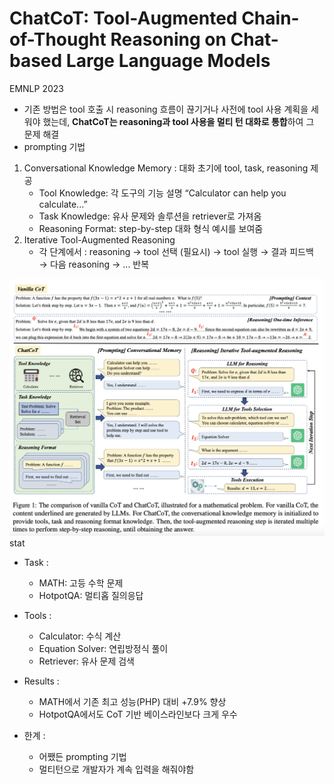 # ChatCoT: Tool-Augmented Chain-of-Thought Reasoning on Chat-based Large Language Models
EMNLP 2023

- 기존 방법은 tool 호출 시 reasoning 흐름이 끊기거나 사전에 tool 사용 계획을 세워야 했는데, **ChatCoT는 reasoning과 tool 사용을 멀티 턴 대화로 통합**하여 그 문제 해결
- prompting 기법

1. Conversational Knowledge Memory : 대화 초기에 tool, task, reasoning 제공
    - Tool Knowledge: 각 도구의 기능 설명 “Calculator can help you calculate...”
    - Task Knowledge: 유사 문제와 솔루션을 retriever로 가져옴
    - Reasoning Format: step-by-step 대화 형식 예시를 보여줌
2. Iterative Tool-Augmented Reasoning
	- 각 단계에서 : reasoning → tool 선택 (필요시) → tool 실행 → 결과 피드백 → 다음 reasoning → ...  반복

![](<./Images/Pasted image 20250721013326.png>)
stat
- Task : 
	-  MATH: 고등 수학 문제 
	- HotpotQA: 멀티홉 질의응답
- Tools :
	- Calculator: 수식 계산
	- Equation Solver: 연립방정식 풀이
	- Retriever: 유사 문제 검색
- Results : 
	- MATH에서 기존 최고 성능(PHP) 대비 +7.9% 향상
	- HotpotQA에서도 CoT 기반 베이스라인보다 크게 우수

- 한계 : 
	- 어쨌든 prompting 기법
	- 멀티턴으로 개발자가 계속 입력을 해줘야함